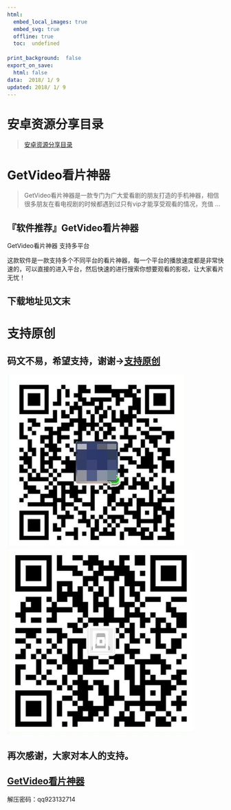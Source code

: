 ```yaml
---
html:
  embed_local_images: true
  embed_svg: true
  offline: true
  toc:  undefined

print_background:  false
export_on_save:
  html: false
data:  2018/ 1/ 9
updated: 2018/ 1/ 9
---
```


# 安卓资源分享目录

> [安卓资源分享目录](https://blog.csdn.net/qq923132714/article/details/83059823 "安卓资源分享目录")

# GetVideo看片神器

> GetVideo看片神器是一款专门为广大爱看剧的朋友打造的手机神器，相信很多朋友在看电视剧的时候都遇到过只有vip才能享受观看的情况，充值 ...


## 『软件推荐』GetVideo看片神器

GetVideo看片神器 支持多平台

这款软件是一款支持多个不同平台的看片神器，每一个平台的播放速度都是非常快速的，可以直接的进入平台，然后快速的进行搜索你想要观看的影视，让大家看片无忧！





## 下载地址见文末

# 支持原创
## 码文不易，希望支持，谢谢->**[支持原创](http://blog.csdn.net/qq923132714/article/details/79399145)**
![微信支付](https://raw.githubusercontent.com/923132714/my_picture/master/blog/support/weixin.png)![微信支付](https://raw.githubusercontent.com/923132714/my_picture/master/blog/support/支付宝.png)
## 再次感谢，大家对本人的支持。



## [GetVideo看片神器](http://u16848854.ctfile.net/fs/16848854-330286674 "GetVideo看片神器")

解压密码：qq923132714
